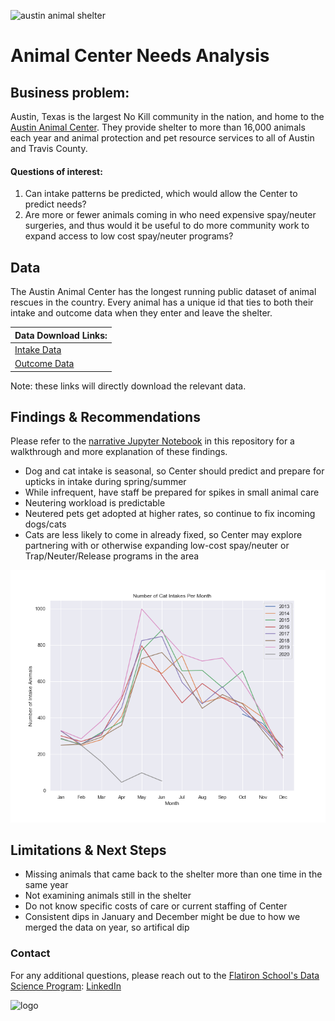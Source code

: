 ![austin animal shelter](https://esadoctors.com/wp-content/uploads/2019/10/austin-animal-center.jpg)

# Animal Center Needs Analysis

## Business problem:

Austin, Texas is the largest No Kill community in the nation, and home to the [Austin Animal Center](http://www.austintexas.gov/content/austin-animal-center). They provide shelter to more than 16,000 animals each year and animal protection and pet resource services to all of Austin and Travis County.

#### Questions of interest:

1. Can intake patterns be predicted, which would allow the Center to predict needs?
2. Are more or fewer animals coming in who need expensive spay/neuter surgeries, and thus would it be useful to do more community work to expand access to low cost spay/neuter programs?

## Data

The Austin Animal Center has the longest running public dataset of animal rescues in the country. Every animal has a unique id that ties to both their intake and outcome data when they enter and leave the shelter. 

| Data Download Links: |
| -------------------- |
| [Intake Data](https://data.austintexas.gov/api/views/wter-evkm/rows.csv?accessType=DOWNLOAD) |
| [Outcome Data](https://data.austintexas.gov/api/views/9t4d-g238/rows.csv?accessType=DOWNLOAD) |

Note: these links will directly download the relevant data.

## Findings & Recommendations

Please refer to the [narrative Jupyter Notebook](./animal_shelter_needs_analysis.ipynb) in this repository for a walkthrough and more explanation of these findings.

- Dog and cat intake is seasonal, so Center should predict and prepare for upticks in intake during spring/summer
- While infrequent, have staff be prepared for spikes in small animal care
- Neutering workload is predictable
- Neutered pets get adopted at higher rates, so continue to fix incoming dogs/cats
- Cats are less likely to come in already fixed, so Center may explore partnering with or otherwise expanding low-cost spay/neuter or Trap/Neuter/Release programs in the area

![seasonality of cat intakes over time](images/intakepermonth_cat_seasonal.png)

## Limitations & Next Steps

- Missing animals that came back to the shelter more than one time in the same year
- Not examining animals still in the shelter
- Do not know specific costs of care or current staffing of Center
- Consistent dips in January and December might be due to how we merged the data on year, so artifical dip

### Contact

For any additional questions, please reach out to the [Flatiron School's Data Science Program](https://flatironschool.com/career-courses/data-science-bootcamp): [LinkedIn](https://www.linkedin.com/school/the-flatiron-school/)


![logo](https://s3.amazonaws.com/petfinder-us-east-1-petimages-prod/organization-photos/38395/38395-1.jpg?bust=2017-11-29+23%3A50%3A49)
